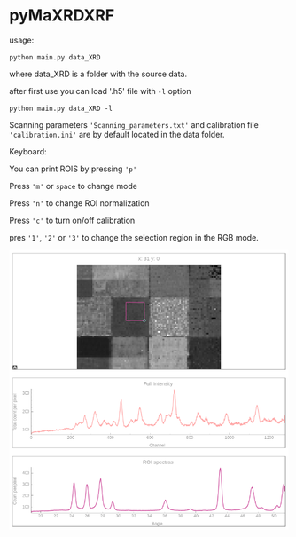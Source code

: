 # pyMaXRDXRF

usage:

```
python main.py data_XRD
```

where data_XRD is a folder with the source data.

after first use you can load '.h5' file with  `-l` option 

```
python main.py data_XRD -l
```

Scanning parameters `'Scanning_parameters.txt'` and calibration file `'calibration.ini'` are by default located in the data folder.

Keyboard:

You can print ROIS by pressing `'p'`

Press `'m'` or `space` to change mode

Press `'n'` to change ROI normalization

Press `'c'` to turn on/off calibration

pres `'1'`, `'2'` or `'3'` to change the selection region in the RGB mode.

![Snapshot](doc/snapshot.png)

